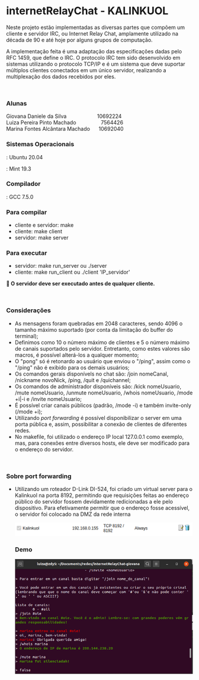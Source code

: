 # internetRelayChat - KALINKUOL
<p>Neste projeto estão implementadas as diversas partes que compõem um cliente e servidor IRC, ou Internet Relay Chat, amplamente utilizado na década de 90 e até hoje por alguns grupos de computação.</p>
<p>A implementação feita é uma adaptação das especificações dadas pelo RFC 1459, que define o IRC. O protocolo IRC tem sido desenvolvido em sistemas utilizando o protocolo TCP/IP e é um sistema que deve suportar múltiplos clientes conectados em um único servidor, realizando a multiplexação dos dados recebidos por eles.</p><br>

<h3>Alunas</h3>
Giovana Daniele da Silva		&nbsp;&nbsp;&nbsp;&nbsp;&nbsp;&nbsp;&nbsp;&nbsp;&nbsp;&nbsp;&nbsp;&nbsp;&nbsp;&nbsp;&nbsp;&nbsp;&nbsp;&nbsp;&nbsp;&nbsp;10692224<br>
Luiza Pereira Pinto Machado		&nbsp;&nbsp;&nbsp;&nbsp;&nbsp;&nbsp;&nbsp;&nbsp;&nbsp;&nbsp;&nbsp;&nbsp;&nbsp;&nbsp;&nbsp;&nbsp;7564426<br>
Marina Fontes Alcântara Machado		&nbsp;&nbsp;&nbsp;&nbsp;&nbsp;10692040<br>

<h3>Sistemas Operacionais</h3>: Ubuntu 20.04<br>

: Mint 19.3<br>
<h3>Compilador</h3>: GCC 7.5.0<br>

<h3>Para compilar</h3>
<ul>
	<li>cliente e servidor: make</li>
	<li>cliente: make client</li>
	<li>servidor: make server</li>
</ul>
<h3>Para executar</h3>
<ul>
	<li>servidor: make run_server ou ./server</li>
	<li>cliente: make run_client ou ./client 'IP_servidor'</li>
</ul>

<strong>&#x1F534; O servidor deve ser executado antes de qualquer cliente.</strong><br>

<br><h3>Considerações</h3>

<ul>
	<li>As mensagens foram quebradas em 2048 caracteres, sendo 4096 o tamanho máximo suportado (por conta da limitação do buffer do terminal);</li>
	<li>Definimos como 10 o número máximo de clientes e 5 o número máximo de canais suportados pelo servidor. Entretanto, como estes valores são macros, é possível alterá-los a qualquer momento;</li>
	<li>O "pong" só é retonardo ao usuário que enviou o "/ping", assim como o "/ping" não é exibido para os demais usuários;</li>
	<li>Os comandos gerais disponívels no chat são: /join nomeCanal, /nickname novoNick, /ping, /quit e /quichannel;</li>
	<li>Os comandos de administrador disponíveis são: /kick nomeUsuario, /mute nomeUsuario, /unmute nomeUsuario, /whois nomeUsuario, /mode +i|-i e /invite nomeUsuario;</li>
	<li>É possível criar canais públicos (padrão, /mode -i) e também invite-only (/mode +i);</li>
	<li>Utilizando <em>port forwarding</em> é possível disponibilizar o server em uma porta pública e, assim, possibilitar a conexão de clientes de diferentes redes. </li>
    <li>No makefile, foi utilizado o endereço IP local 127.0.0.1 como exemplo, mas, para conexões entre diversos hosts, ele deve ser modificado para o endereço do servidor.</li>
</ul>

<br>

<h3>Sobre port forwarding</h3>
<ul>
    <li>Utilizando um roteador D-Link DI-524, foi criado um virtual server para o Kalinkuol na porta 8192, permitindo que requisições feitas ao endereço público do servidor fossem devidamente redicionadas a ele pelo dispositivo. Para efetivamente permitir que o endereço fosse acessível, o servidor foi colocado na DMZ da rede interna</li></ul><ul>

<img src = "images/PF1.png">


<br>

<h3>Demo</h3>
<!-- <img src = "images/IRC1.png"><br>
[//]: #<img src = "images/IRC2.png"><br>
[//]: #<img src = "images/IRC3.png"><br>
[//]: #<img src = "images/IRC4.png"><br> -->
<img src = "images/IRC5.png">
